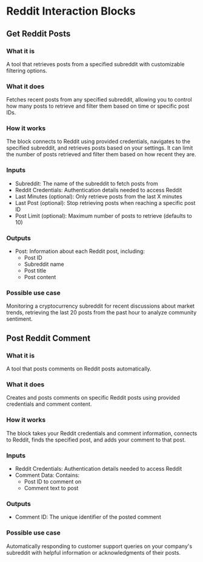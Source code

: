 
# Reddit Interaction Blocks

## Get Reddit Posts

### What it is
A tool that retrieves posts from a specified subreddit with customizable filtering options.

### What it does
Fetches recent posts from any specified subreddit, allowing you to control how many posts to retrieve and filter them based on time or specific post IDs.

### How it works
The block connects to Reddit using provided credentials, navigates to the specified subreddit, and retrieves posts based on your settings. It can limit the number of posts retrieved and filter them based on how recent they are.

### Inputs
- Subreddit: The name of the subreddit to fetch posts from
- Reddit Credentials: Authentication details needed to access Reddit
- Last Minutes (optional): Only retrieve posts from the last X minutes
- Last Post (optional): Stop retrieving posts when reaching a specific post ID
- Post Limit (optional): Maximum number of posts to retrieve (defaults to 10)

### Outputs
- Post: Information about each Reddit post, including:
  * Post ID
  * Subreddit name
  * Post title
  * Post content

### Possible use case
Monitoring a cryptocurrency subreddit for recent discussions about market trends, retrieving the last 20 posts from the past hour to analyze community sentiment.

## Post Reddit Comment

### What it is
A tool that posts comments on Reddit posts automatically.

### What it does
Creates and posts comments on specific Reddit posts using provided credentials and comment content.

### How it works
The block takes your Reddit credentials and comment information, connects to Reddit, finds the specified post, and adds your comment to that post.

### Inputs
- Reddit Credentials: Authentication details needed to access Reddit
- Comment Data: Contains:
  * Post ID to comment on
  * Comment text to post

### Outputs
- Comment ID: The unique identifier of the posted comment

### Possible use case
Automatically responding to customer support queries on your company's subreddit with helpful information or acknowledgments of their posts.

